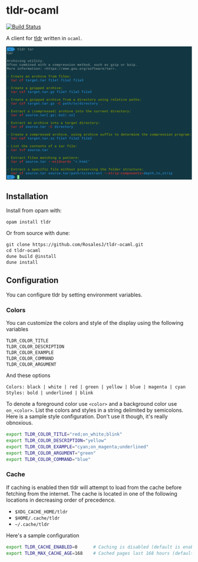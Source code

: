 # tldr-ocaml
[![Build Status](https://travis-ci.org/RosalesJ/tldr-ocaml.svg?branch=master)](https://travis-ci.org/RosalesJ/tldr-ocaml)

A client for [tldr](https://github.com/tldr-pages/tldr) written in ```ocaml```.

<img src="screenshot.png" width="650">

## Installation
Install from opam with:
```
opam install tldr
```
Or from source with dune:
```
git clone https://github.com/RosalesJ/tldr-ocaml.git
cd tldr-ocaml
dune build @install
dune install
```

## Configuration
You can configure tldr by setting environment variables.

### Colors
You can customize the colors and style of the display using the following variables
```
TLDR_COLOR_TITLE
TLDR_COLOR_DESCRIPTION
TLDR_COLOR_EXAMPLE
TLDR_COLOR_COMMAND
TLDR_COLOR_ARGUMENT
```
And these options
```
Colors: black | white | red | green | yellow | blue | magenta | cyan 
Styles: bold | underlined | blink
```

To denote a foreground color use ```<color>``` and a background color use ```on_<color>```.
List the colors and styles in a string delimited by semicolons. Here is a sample style configuration. Don't use it though, it's really obnoxious.
```bash
export TLDR_COLOR_TITLE="red;on_white;blink"
export TLDR_COLOR_DESCRIPTION="yellow"
export TLDR_COLOR_EXAMPLE="cyan;on_magenta;underlined"
export TLDR_COLOR_ARGUMENT="green"
export TLDR_COLOR_COMMAND="blue"
```

### Cache
If caching is enabled then tldr will attempt to load from the cache before fetching from the internet.
The cache is located in one of the following locations in decreasing order of precedence.
* ```$XDG_CACHE_HOME/tldr```
* ```$HOME/.cache/tldr```
* ```~/.cache/tldr```

Here's a sample configuration

```bash
export TLDR_CACHE_ENABLED=0      # Caching is disabled (default is enabled)
export TLDR_MAX_CACHE_AGE=168    # Cached pages last 168 hours (default is 24)
```
